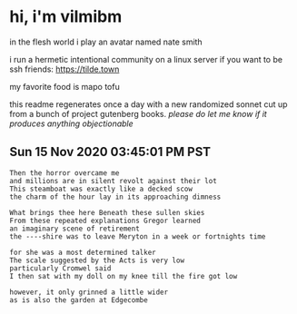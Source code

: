 # hi, i'm vilmibm

in the flesh world i play an avatar named nate smith

i run a hermetic intentional community on a linux server if you want to be ssh friends: https://tilde.town

my favorite food is mapo tofu

this readme regenerates once a day with a new randomized sonnet cut up from a bunch of project gutenberg books.
_please do let me know if it produces anything objectionable_

## Sun 15 Nov 2020 03:45:01 PM PST

    Then the horror overcame me
    and millions are in silent revolt against their lot
    This steamboat was exactly like a decked scow
    the charm of the hour lay in its approaching dimness
    
    What brings thee here Beneath these sullen skies
    From these repeated explanations Gregor learned
    an imaginary scene of retirement
    the ----shire was to leave Meryton in a week or fortnights time
    
    for she was a most determined talker
    The scale suggested by the Acts is very low
    particularly Cromwel said
    I then sat with my doll on my knee till the fire got low
    
    however, it only grinned a little wider
    as is also the garden at Edgecombe
